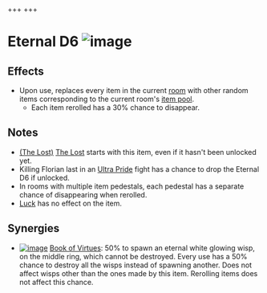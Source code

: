 +++
+++

 # Eternal D6 ![image](/image/Eternal_D6.png) 


Effects
---------


* Upon use, replaces every item in the current [room](/wiki/Rooms "Rooms") with other random items corresponding to the current room's [item pool](/wiki/Item_Pool "Item Pool").
	+ Each item rerolled has a 30% chance to disappear.


Notes
-------


* [(The Lost)](/wiki/The_Lost "The Lost") [The Lost](/wiki/The_Lost "The Lost") starts with this item, even if it hasn't been unlocked yet.
* Killing Florian last in an [Ultra Pride](/wiki/Ultra_Pride "Ultra Pride") fight has a chance to drop the Eternal D6 if unlocked.
* In rooms with multiple item pedestals, each pedestal has a separate chance of disappearing when rerolled.
* [Luck](/wiki/Luck "Luck") has no effect on the item.


Synergies
-----------


* [![image](/image/Book_of_Virtues.png)](/wiki/Book_of_Virtues "Book of Virtues") [Book of Virtues](/wiki/Book_of_Virtues "Book of Virtues"): 50% to spawn an eternal white glowing wisp, on the middle ring, which cannot be destroyed. Every use has a 50% chance to destroy all the wisps instead of spawning another. Does not affect wisps other than the ones made by this item. Rerolling items does not affect this chance.


